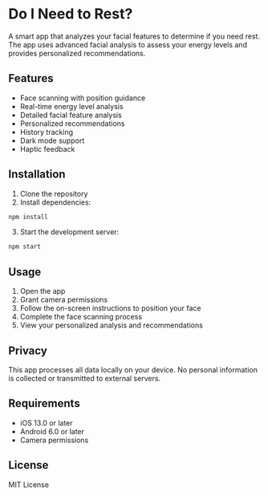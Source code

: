 # Do I Need to Rest?

A smart app that analyzes your facial features to determine if you need rest. The app uses advanced facial analysis to assess your energy levels and provides personalized recommendations.

## Features

- Face scanning with position guidance
- Real-time energy level analysis
- Detailed facial feature analysis
- Personalized recommendations
- History tracking
- Dark mode support
- Haptic feedback

## Installation

1. Clone the repository
2. Install dependencies:
```bash
npm install
```
3. Start the development server:
```bash
npm start
```

## Usage

1. Open the app
2. Grant camera permissions
3. Follow the on-screen instructions to position your face
4. Complete the face scanning process
5. View your personalized analysis and recommendations

## Privacy

This app processes all data locally on your device. No personal information is collected or transmitted to external servers.

## Requirements

- iOS 13.0 or later
- Android 6.0 or later
- Camera permissions

## License

MIT License 
